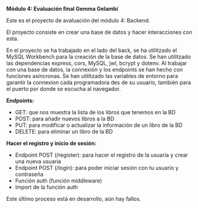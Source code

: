 **Módulo 4: Evaluación final Gemma Gelambí**


Este es el proyecto de avaluación del módulo 4: Backend.

El proyecto consiste en crear una base de datos y hacer interacciones con esta.

En el proyecto se ha trabajado en el lado del back, se ha utilitzado el MySQL Workbench para la creación de la base de datos.
Se han utilitzado las dependencias express, cors, MySQL, jwl, bcrypt y dotenv. 
Al trabajar con una base de datos, la connexión y los endpoints se han hecho con funciones asíncronas. 
Se han utilitzado las variables de entorno para garantir la connexion cada programadora des de su usuario, también para el puerto por donde se escucha al navegador.


**Endpoints:**

  - GET: que nos muestra la lista de los libros que tenemos en la BD
  - POST: para añadir nuevos libros a la BD
  - PUT: para modificar o actualizar la información de un libro de la BD
  - DELETE: para eliminar un libro de la BD


**Hacer el registro y inicio de sesión:**

  - Endpoint POST (/register): para hacer el registro de la usuaria y crear una nueva usuaria
  - Endpoint POST (/login): para poder iniciar sesión con tu usuario y contraseña
  - Función auth (función middleware)
  - Import de la función auth

Este último proceso está en desarrollo, aún hay fallos.
